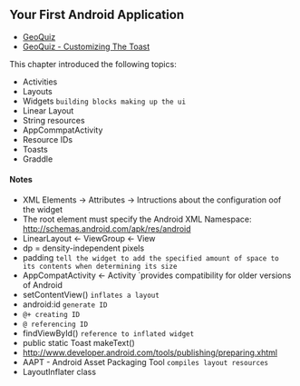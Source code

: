 ## Your First Android Application

- [GeoQuiz](./GeoQuiz)
- [GeoQuiz - Customizing The Toast](./GeoQuiz_CustomizingTheToast)

This chapter introduced the following topics:
- Activities
- Layouts
- Widgets `building blocks making up the ui`
- Linear Layout
- String resources
- AppCommpatActivity
- Resource IDs
- Toasts
- Graddle

#### Notes
- XML Elements -> Attributes -> Intructions about the configuration oof the widget
- The root element must specify the Android XML Namespace: http://schemas.android.com/apk/res/android
- LinearLayout <- ViewGroup <- View
- dp = density-independent pixels
- padding `tell the widget to add the specified amount of space to its contents when determining its size`
- AppCompatActivity <- Activity `provides compatibility for older versions of Android
- setContentView() `inflates a layout`
- android:id `generate ID`
- `@+ creating ID`
- `@ referencing ID`
- findViewById() `reference to inflated widget`
- public static Toast makeText()
- http://www.developer.android.com/tools/publishing/preparing.xhtml
- AAPT - Android Asset Packaging Tool `compiles layout resources`
- LayoutInflater class